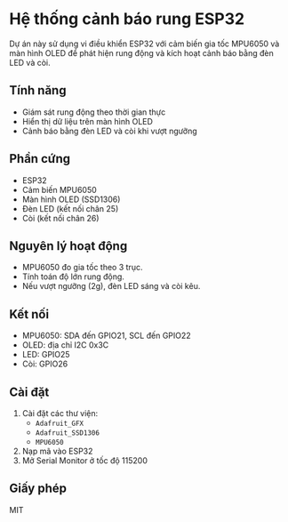 # Hệ thống cảnh báo rung ESP32

Dự án này sử dụng vi điều khiển ESP32 với cảm biến gia tốc MPU6050 và màn hình OLED để phát hiện rung động và kích hoạt cảnh báo bằng đèn LED và còi.

## Tính năng
- Giám sát rung động theo thời gian thực
- Hiển thị dữ liệu trên màn hình OLED
- Cảnh báo bằng đèn LED và còi khi vượt ngưỡng

## Phần cứng
- ESP32
- Cảm biến MPU6050
- Màn hình OLED (SSD1306)
- Đèn LED (kết nối chân 25)
- Còi (kết nối chân 26)

## Nguyên lý hoạt động
- MPU6050 đo gia tốc theo 3 trục.
- Tính toán độ lớn rung động.
- Nếu vượt ngưỡng (2g), đèn LED sáng và còi kêu.

## Kết nối
- MPU6050: SDA đến GPIO21, SCL đến GPIO22
- OLED: địa chỉ I2C 0x3C
- LED: GPIO25
- Còi: GPIO26

## Cài đặt
1. Cài đặt các thư viện:
   - `Adafruit_GFX`
   - `Adafruit_SSD1306`
   - `MPU6050`
2. Nạp mã vào ESP32
3. Mở Serial Monitor ở tốc độ 115200

## Giấy phép
MIT
